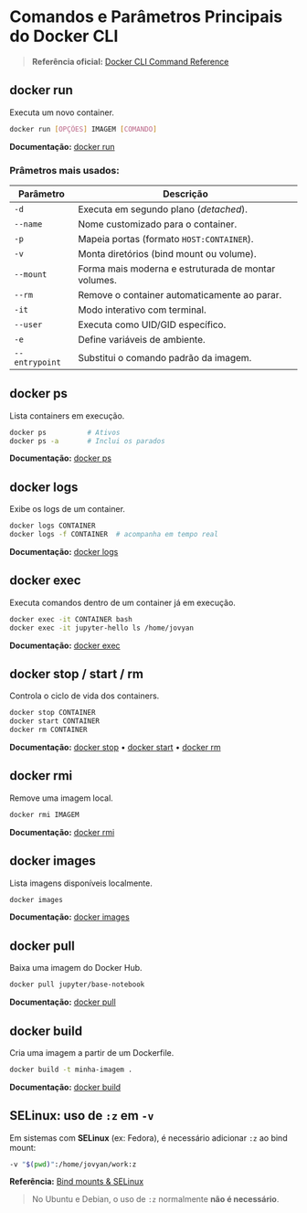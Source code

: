 # Comandos e Parâmetros Principais do Docker CLI

> **Referência oficial:** [Docker CLI Command Reference](https://docs.docker.com/engine/reference/commandline/)

## docker run

Executa um novo container.

```bash
docker run [OPÇÕES] IMAGEM [COMANDO]
```

**Documentação:** [docker run](https://docs.docker.com/engine/reference/commandline/run/)

### Prâmetros mais usados:

| Parâmetro      | Descrição                                           |
| -------------- | --------------------------------------------------- |
| `-d`           | Executa em segundo plano (*detached*).              |
| `--name`       | Nome customizado para o container.                  |
| `-p`           | Mapeia portas (formato `HOST:CONTAINER`).           |
| `-v`           | Monta diretórios (bind mount ou volume).            |
| `--mount`      | Forma mais moderna e estruturada de montar volumes. |
| `--rm`         | Remove o container automaticamente ao parar.        |
| `-it`          | Modo interativo com terminal.                       |
| `--user`       | Executa como UID/GID específico.                    |
| `-e`           | Define variáveis de ambiente.                       |
| `--entrypoint` | Substitui o comando padrão da imagem.               |

## docker ps

Lista containers em execução.

```bash
docker ps          # Ativos
docker ps -a       # Inclui os parados
```

**Documentação:** [docker ps](https://docs.docker.com/engine/reference/commandline/ps/)

## docker logs

Exibe os logs de um container.

```bash
docker logs CONTAINER
docker logs -f CONTAINER  # acompanha em tempo real
```

**Documentação:** [docker logs](https://docs.docker.com/engine/reference/commandline/logs/)

## docker exec

Executa comandos dentro de um container já em execução.

```bash
docker exec -it CONTAINER bash
docker exec -it jupyter-hello ls /home/jovyan
```

**Documentação:** [docker exec](https://docs.docker.com/engine/reference/commandline/exec/)

## docker stop / start / rm

Controla o ciclo de vida dos containers.

```bash
docker stop CONTAINER
docker start CONTAINER
docker rm CONTAINER
```

**Documentação:**
[docker stop](https://docs.docker.com/engine/reference/commandline/stop/) • [docker start](https://docs.docker.com/engine/reference/commandline/start/) • [docker rm](https://docs.docker.com/engine/reference/commandline/rm/)

## docker rmi

Remove uma imagem local.

```bash
docker rmi IMAGEM
```

**Documentação:** [docker rmi](https://docs.docker.com/engine/reference/commandline/rmi/)

## docker images

Lista imagens disponíveis localmente.

```bash
docker images
```

**Documentação:** [docker images](https://docs.docker.com/engine/reference/commandline/images/)

## docker pull

Baixa uma imagem do Docker Hub.

```bash
docker pull jupyter/base-notebook
```

**Documentação:** [docker pull](https://docs.docker.com/engine/reference/commandline/pull/)

## docker build

Cria uma imagem a partir de um Dockerfile.

```bash
docker build -t minha-imagem .
```

**Documentação:** [docker build](https://docs.docker.com/engine/reference/commandline/build/)

## SELinux: uso de `:z` em `-v`

Em sistemas com **SELinux** (ex: Fedora), é necessário adicionar `:z` ao bind mount:

```bash
-v "$(pwd)":/home/jovyan/work:z
```

**Referência:** [Bind mounts & SELinux](https://docs.docker.com/storage/bind-mounts/#configure-the-selinux-label)

> No Ubuntu e Debian, o uso de `:z` normalmente **não é necessário**.
